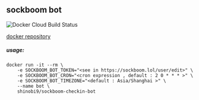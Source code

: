 ## sockboom bot
![Docker Cloud Build Status](https://img.shields.io/docker/cloud/build/shinobi9/sockboom-checkin-bot?style=for-the-badge)


[docker repository](https://hub.docker.com/r/shinobi9/sockboom-checkin-bot)

##### usage:
```shell
docker run -it --rm \
    -e SOCKBOOM_BOT_TOKEN="<see in https://sockboom.lol/user/edit>" \
    -e SOCKBOOM_BOT_CRON="<cron expression , default : 2 0 * * * >" \
    -e SOCKBOOM_BOT_TIMEZONE="<default : Asia/Shanghai >" \
    --name bot \
    shinobi9/sockboom-checkin-bot
```